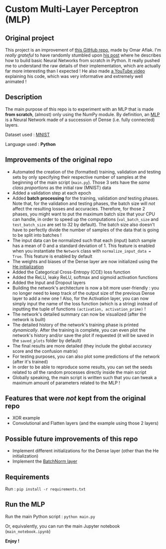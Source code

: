 # Custom Multi-Layer Perceptron (MLP)



## Original project

This project is an improvement of [this GitHub repo](https://github.com/OmarAflak/Medium-Python-Neural-Network), made by Omar Aflak. I'm *really grateful* to have randomly stumbled upon [his post](https://towardsdatascience.com/math-neural-network-from-scratch-in-python-d6da9f29ce65) where he describes how to build basic Neural Networks from scratch in Python. It really pushed me to understand the raw details of their implementation, which are actually far more interesting than I expected ! He also made [a YouTube video](https://www.youtube.com/watch?v=pauPCy_s0Ok) explaining his code, which was very informative and extremely well animated !



## Description

The main purpose of this repo is to experiment with an MLP that is made **from scratch**, (almost) only using the NumPy module. By definition, an [MLP](https://en.wikipedia.org/wiki/Multilayer_perceptron) is a Neural Network made of a succession of Dense (i.e. fully connected) layers.

Dataset used : [MNIST](https://en.wikipedia.org/wiki/MNIST_database)

Language used : **Python**



## Improvements of the original repo

- Automated the creation of the (formatted) training, validation and testing sets by only specifying their respective number of samples at the beginning of the main script (`main.py`). Those 3 sets have the *same class proportions* as the initial raw (MNIST) data
- Added a validation step at each epoch
- Added **batch processing** for the training, validation *and* testing phases. Note that, for the validation and testing phases, the batch size will *not* affect the resulting losses and accuracies. Therefore, for those 2 phases, you might want to put the maximum batch size that your CPU can handle, in order to speed up the computations (`val_batch_size` and `test_batch_size` are set to 32 by default). The batch size also doesn't have to perfectly divide the number of samples of the data that is going to be split into batches !
- The input data can be normalized such that each (input) batch sample has a mean of 0 and a standard deviation of 1. This feature is enabled when you instantiate the `Network` class with `normalize_input_data = True`. This feature is enabled by default
- The weights and biases of the Dense layer are now initialized using the [He initialization](https://machinelearningmastery.com/weight-initialization-for-deep-learning-neural-networks/#:~:text=The%20he%20initialization%20method%20is,of%20inputs%20to%20the%20node.)
- Added the Categorical Cross-Entropy (CCE) loss function
- Added the ReLU, leaky ReLU, softmax and sigmoid activation functions
- Added the Input and Dropout layers
- Building the network's architecture is now a bit more user-friendly : you no longer need to keep track of the output size of the previous Dense layer to add a new one ! Also, for the Activation layer, you can now simply input the name of the loss function (which is a string) instead of inputting the tuple of functions `(activation, activation_prime)` !
- The network's detailed summary can now be visualized (after the network is built)
- The detailed history of the network's training phase is printed *dynamically*. After the training is complete, you can even plot the network's history and/or save the plot if requested (it will be saved in the `saved_plots` folder by default)
- The final results are more detailed (they include the global accuracy score and the confusion matrix)
- For testing purposes, you can also plot some predictions of the network (after it's trained)
- In order to be able to reproduce some results, you can set the seeds related to *all* the random processes directly inside the main script
- Globally speaking, the main script is written such that you can tweak a maximum amount of parameters related to the MLP !



## Features that were *not* kept from the original repo

- XOR example
- Convolutional and Flatten layers (and the example using those 2 layers)



## Possible future improvements of this repo

- Implement different initializations for the Dense layer (other than the He initialization)
- Implement the [BatchNorm layer](https://en.wikipedia.org/wiki/Batch_normalization)



## Requirements

Run : `pip install -r requirements.txt`



## Run the MLP

Run the main Python script : `python main.py`

Or, equivalently, you can run the main Jupyter notebook (`main_notebook.ipynb`)

**Enjoy !**

